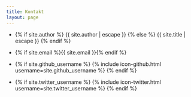 ```yaml
---
title: Kontakt
layout: page
---
```


* {% if site.author %}
  {{ site.author | escape }}
{% else %}
  {{ site.title | escape }}
{% endif %}
* {% if site.email %}{{ site.email }}{% endif %}



* {% if site.github_username %}
    {% include icon-github.html username=site.github_username %}
  {% endif %}

* {% if site.twitter_username %}
    {% include icon-twitter.html username=site.twitter_username %}
  {% endif %}
